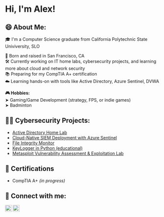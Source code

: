 <h1>Hi, I'm Alex! </h1> 

<h2>😄 About Me:</h2>
🎓 I'm a Computer Science graduate from California Polytechnic State Univiversity, SLO  

🌆 Born and raised in San Francisco, CA  
🛠️ Currently working on IT home labs, cybersecurity projects, and learning more about cloud and network security  
📚 Preparing for my CompTIA A+ certification  
☁️ Learning hands-on with tools like Active Directory, Azure Sentinel, DVWA


**🎮 Hobbies:**  
➤ Gaming/Game Development (strategy, FPS, or indie games)  
➤ Badminton  


<h2>👨‍💻 Cybersecurity Projects:</h2>

  - [Active Directory Home Lab](https://github.com/Alexjayleung/Active-Directory-Home-Lab)  
  - [Cloud-Native SIEM Deployment with Azure Sentinel](https://github.com/Alexjayleung/Azure-Sentinel)
  - [File Integrity Monitor](https://github.com/Alexjayleung/Azure-Sentinel)  
  - [KeyLogger in Python (educational)](https://github.com/Alexjayleung/KeyCapture-Learning-Tool)
  - [Metasploit Vulnerability Assessment & Exploitation Lab](https://github.com/Alexjayleung/Metasploit-Vulnerability-Assessment)


<h2>🔭 Certifications</h2>
<ul>
  <li>CompTIA A+ <em>(in progress)</em></li>
</ul>

<h2> 🤳 Connect with me:</h2>


[<img align="left" alt="JoshMadakor | LinkedIn" width="22px" src="https://cdn.jsdelivr.net/npm/simple-icons@v3/icons/linkedin.svg" />][linkedin]
[<img align="left" alt="JoshMadakor | Instagram" width="22px" src="https://cdn.jsdelivr.net/npm/simple-icons@v3/icons/instagram.svg" />][instagram]


[instagram]: https://www.instagram.com/alxjayl/
[linkedin]: https://www.linkedin.com/in/alleung21/

<!--
**joshmadakor1/joshmadakor1** is a ✨ _special_ ✨ repository because its `README.md` (this file) appears on your GitHub profile.

Here are some ideas to get you started:

- 🔭 I’m currently working on ...
- 🌱 I’m currently learning ...
- 👯 I’m looking to collaborate on ...
- 🤔 I’m looking for help with ...
- 💬 Ask me about ...
- 📫 How to reach me: ...
- 😄 Pronouns: ...
- ⚡ Fun fact: ...
-->

